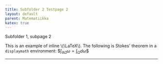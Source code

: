 ```yaml
---
title: Subfolder 2 Testpage 2
layout: default
parent: Matematiikka
katex: true
---
```


Subfolder 1, subpage 2

This is an example of inline \\(\LaTeX\\). The following is Stokes' theorem in a
`displaymath` environment: \$$\int_{\partial \Omega} \omega = \int_{\Omega} d\omega\$$

----